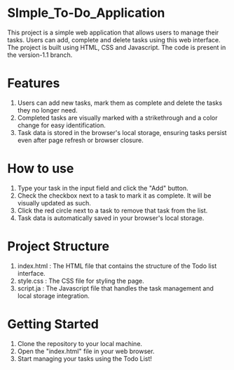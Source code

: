 # SImple_To-Do_Application
This project is a simple web application that allows users to manage their tasks. Users can add, complete and delete tasks using this web interface.
The project is built using HTML, CSS and Javascript.
The code is present in the version-1.1 branch.

# Features
1. Users can add new tasks, mark them as complete and delete the tasks they no longer need.
2. Completed tasks are visually marked with a strikethrough and a color change for easy identification.
3. Task data is stored in the browser's local storage, ensuring tasks persist even after page refresh or browser closure.

# How to use
1. Type your task in the input field and click the "Add" button.
2. Check the checkbox next to a task to mark it as complete. It will be visually updated as such.
3. Click the red circle next to a task to remove that task from the list.
4. Task data is automatically saved in your browser's local storage.

# Project Structure
1. index.html : The HTML file that contains the structure of the Todo list interface.
2. style.css : The CSS file for styling the page.
3. script.ja : The Javascript file that handles the task management and local storage integration.

# Getting Started
1. Clone the repository to your local machine.
2. Open the "index.html" file in your web browser.
3. Start managing your tasks using the Todo List!

